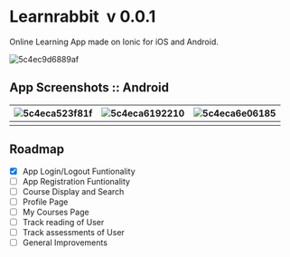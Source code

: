 # Learnrabbit  v 0.0.1

Online Learning App made on Ionic for iOS and Android.

![5c4ec9d6889af](https://i.loli.net/2019/01/28/5c4ec9d6889af.png)

## App Screenshots :: Android

| ![5c4eca523f81f](https://i.loli.net/2019/01/28/5c4eca523f81f.jpeg) | ![5c4eca6192210](https://i.loli.net/2019/01/28/5c4eca6192210.jpeg) | ![5c4eca6e06185](https://i.loli.net/2019/01/28/5c4eca6e06185.jpeg) |
| ------------------------------------------------------------------ | ------------------------------------------------------------------ | ------------------------------------------------------------------ |
|                                                                    |                                                                    |                                                                    |

## Roadmap

- [x] App Login/Logout Funtionality
- [ ] App Registration Funtionality
- [ ] Course Display and Search
- [ ] Profile Page
- [ ] My Courses Page
- [ ] Track reading of User
- [ ] Track assessments of User
- [ ] General Improvements
